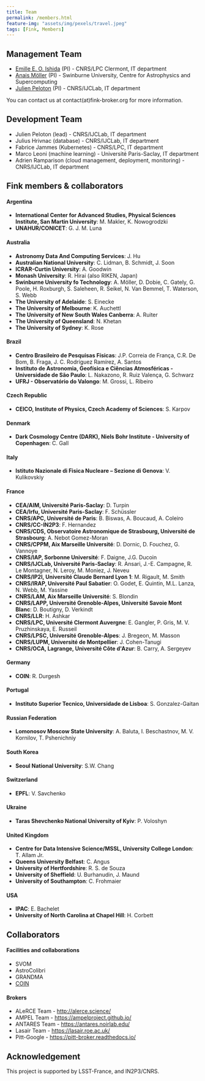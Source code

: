 ```yaml
---
title: Team
permalink: /members.html
feature-img: "assets/img/pexels/travel.jpeg"
tags: [Fink, Members]
---
```


## Management Team

- [Emille E. O. Ishida](https://www.emilleishida.com/) (PI) - CNRS/LPC Clermont, IT department
- [Anais Möller](http://anaismoller.github.io) (PI) - Swinburne University, Centre for Astrophysics and Supercomputing
- [Julien Peloton](https://github.com/JulienPeloton) (PI) - CNRS/IJCLab, IT department

You can contact us at contact(at)fink-broker.org for more information.

## Development Team

- Julien Peloton (lead) - CNRS/IJCLab, IT department
- Julius Hrivnac (database) - CNRS/IJCLab, IT department
- Fabrice Jammes (Kubernetes) - CNRS/LPC, IT department
- Marco Leoni (machine learning) - Université Paris-Saclay, IT department
- Adrien Ramparison (cloud management, deployment, monitoring) - CNRS/IJCLab, IT department

## Fink members & collaborators

#### Argentina

* **International Center for Advanced Studies, Physical Sciences Institute, San Martin University**: M. Makler, K. Nowogrodzki
* **UNAHUR/CONICET**: G. J. M. Luna

#### Australia
* **Astronomy Data And Computing Services**: J. Hu
* **Australian National University**: C. Lidman, B. Schmidt, J. Soon
* **ICRAR-Curtin University**: A. Goodwin
* **Monash University**: R. Hirai (also RIKEN, Japan)
* **Swinburne University fo Technology**: A. Möller, D. Dobie, C. Gately, G. Poole, H. Roxburgh, S. Saleheen, R. Seikel, N. Van Bemmel, T. Waterson, S. Webb
* **The University of Adelaide**: S. Einecke
* **The University of Melbourne**: K. Auchettl
* **The University of New South Wales Canberra**: A. Ruiter
* **The University of Queensland**: N. Khetan
* **The University of Sydney**: K. Rose

#### Brazil

* **Centro Brasileiro de Pesquisas Físicas**: J.P. Correia de França, C.R. De Bom, B. Fraga, J. C. Rodríguez Ramírez, A. Santos
* **Instituto de Astronomia, Geofísica e Ciências Atmosféricas - Universidade de São Paulo**: L. Nakazono, R. Ruiz Valença, G. Schwarz
* **UFRJ - Observatório do Valongo**: M. Grossi, L. Ribeiro

#### Czech Republic

* **CEICO, Institute of Physics, Czech Academy of Sciences**: S. Karpov

#### Denmark

* **Dark Cosmology Centre (DARK), Niels Bohr Institute - University of Copenhagen**: C. Gall

#### Italy

* **Istituto Nazionale di Fisica Nucleare – Sezione di Genova**: V. Kulikovskiy

#### France

* **CEA/AIM, Université Paris-Saclay**: D. Turpin
* **CEA/Irfu, Université Paris-Saclay**: F. Schüssler
* **CNRS/APC, Université de Paris**: B. Biswas, A. Boucaud, A. Coleiro
* **CNRS/CC-IN2P3**: F. Hernandez
* **CNRS/CDS, Observatoire Astronomique de Strasbourg, Université de Strasbourg**: A. Nebot Gomez-Moran
* **CNRS/CPPM, Aix Marseille Université**: D. Dornic, D. Fouchez, G. Vannoye
* **CNRS/IAP, Sorbonne Université**: F. Daigne, J.G. Ducoin
* **CNRS/IJCLab, Université Paris-Saclay**: R. Ansari, J.-E. Campagne, R. Le Montagner, N. Leroy, M. Moniez, J. Neveu
* **CNRS/IP2I, Université Claude Bernard Lyon 1**: M. Rigault, M. Smith
* **CNRS/IRAP, Université Paul Sabatier**: O. Godet, E. Quintin, M.L. Lanza, N. Webb, M. Yassine
* **CNRS/LAM, Aix Marseille Université**: S. Blondin
* **CNRS/LAPP, Université Grenoble-Alpes, Université Savoie Mont Blanc**: D. Boutigny, D. Verkindt
* **CNRS/LLR**: H. Ashkar
* **CNRS/LPC, Université Clermont Auvergne**: E. Gangler, P. Gris, M. V.  Pruzhinskaya, E. Russeil
* **CNRS/LPSC, Université Grenoble-Alpes**: J. Bregeon, M. Masson
* **CNRS/LUPM, Université de Montpellier**: J. Cohen-Tanugi
* **CNRS/OCA, Lagrange, Université Côte d'Azur**: B. Carry, A. Sergeyev

#### Germany

* **COIN**: R. Durgesh

#### Portugal

* **Instituto Superior Tecnico, Universidade de Lisboa**: S. Gonzalez-Gaitan

#### Russian Federation

* **Lomonosov Moscow State University**: A. Baluta, I. Beschastnov, M. V. Kornilov, T. Pshenichniy 

#### South Korea

* **Seoul National University**: S.W. Chang

#### Switzerland

* **EPFL**: V. Savchenko

#### Ukraine

* **Taras Shevchenko National University of Kyiv**: P. Voloshyn

#### United Kingdom

* **Centre for Data Intensive Science/MSSL, University College London**: T. Allam Jr.
* **Queens University Belfast**: C. Angus
* **University of Hertfordshire**: R. S. de Souza
* **University of Sheffield**: U. Burhanudin, J. Maund
* **University of Southampton**: C. Frohmaier

#### USA

* **IPAC**: E. Bachelet
* **University of North Carolina at Chapel Hill**: H. Corbett


## Collaborators

#### Facilities and collaborations

- SVOM
- AstroColibri
- GRANDMA
- [COIN](https://cosmostatistics-initiative.org/)

#### Brokers

- ALeRCE Team - http://alerce.science/
- AMPEL Team - https://ampelproject.github.io/
- ANTARES Team - https://antares.noirlab.edu/
- Lasair Team - https://lasair.roe.ac.uk/
- Pitt-Google - https://pitt-broker.readthedocs.io/

## Acknowledgement

This project is supported by LSST-France, and IN2P3/CNRS.
